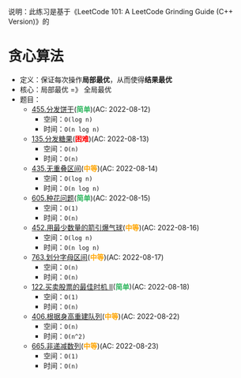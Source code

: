 说明：此练习是基于《LeetCode 101: A LeetCode Grinding Guide (C++ Version)》的

# 贪心算法

- 定义：保证每次操作**局部最优**，从而使得**结果最优**
- 核心：局部最优 =》 全局最优
- 题目：
  - [455.分发饼干](src/main/java/leetcode/sub0455/README.md)(<b style="color: #2db55d">简单</b>)(AC: 2022-08-12)
    - 空间：`O(log n)`
    - 时间：`O(n log n)`
  - [135.分发糖果](src/main/java/leetcode/sub0135/README.md)(<b style="color: red">困难</b>)(AC: 2022-08-13)
    - 空间：`O(n)`
    - 时间：`O(n)`
  - [435.无重叠区间](src/main/java/leetcode/sub0435/README.md)(<b style="color: orange">中等</b>)(AC: 2022-08-14)
    - 空间：`O(log n)`
    - 时间：`O(n log n)`
  - [605.种花问题](src/main/java/leetcode/sub0605/README.md)(<b style="color: #2db55d">简单</b>)(AC: 2022-08-15)
    - 空间：`O(1)`
    - 时间：`O(n)`
  - [452.用最少数量的箭引爆气球](src/main/java/leetcode/sub0452/README.md)(<b style="color: orange">中等</b>)(AC: 2022-08-16)
    - 空间：`O(log n)`
    - 时间：`O(n log n)`
  - [763.划分字母区间](src/main/java/leetcode/sub0763/README.md)(<b style="color: orange">中等</b>)(AC: 2022-08-17)
    - 空间：`O(n)`
    - 时间：`O(n)`
  - [122.买卖股票的最佳时机 II](src/main/java/leetcode/sub0122/README.md)(<b style="color: #2db55d">简单</b>)(AC: 2022-08-18)
    - 空间：`O(1)`
    - 时间：`O(n)`
  - [406.根据身高重建队列](src/main/java/leetcode/sub0406/README.md)(<b style="color: orange">中等</b>)(AC: 2022-08-22)
    - 空间：`O(n)`
    - 时间：`O(n^2)`
  - [665.非递减数列](src/main/java/leetcode/sub0665/README.md)(<b style="color: orange">中等</b>)(AC: 2022-08-23)
    - 空间：`O(1)`
    - 时间：`O(n)`
